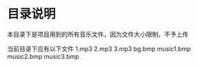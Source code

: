 # 目录说明

本目录下是项目用到的所有音乐文件，因为文件大小限制，不予上传

当前目录下应有以下文件
1.mp3
2.mp3
3.mp3
bg.bmp
music1.bmp
music2.bmp
music3.bmp